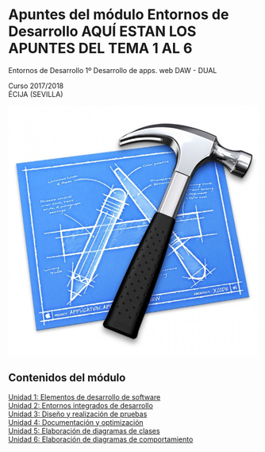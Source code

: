 # Apuntes del módulo Entornos de Desarrollo  AQUÍ ESTAN LOS APUNTES DEL TEMA 1 AL 6
Entornos de Desarrollo 1º Desarrollo de apps. web DAW - DUAL

Curso 2017/2018  
ÉCIJA (SEVILLA)

![Entornos d desarrollo](logo.jpg)

## Contenidos del módulo

[Unidad 1: Elementos de desarrollo de software](apuntes_tema1.md)  
[Unidad 2: Entornos integrados de desarrollo](apuntes_tema2.md)  
[Unidad 3: Diseño y realización de pruebas](apuntes_tema3.md)  
[Unidad 4: Documentación y optimización](apuntes_tema4.md)  
[Unidad 5: Elaboración de diagramas de clases](apuntes_tema5.md)  
[Unidad 6: Elaboración de diagramas de comportamiento](apuntes_tema6.md)  
